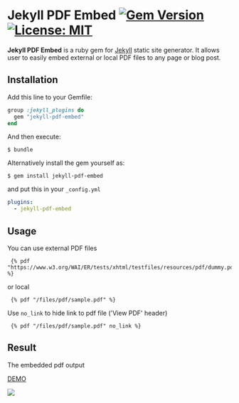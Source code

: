 # Jekyll PDF Embed [![Gem Version](https://badge.fury.io/rb/jekyll-pdf-embed.svg)](https://badge.fury.io/rb/jekyll-pdf-embed) [![License: MIT](https://img.shields.io/badge/License-MIT-yellow.svg)](https://opensource.org/licenses/MIT)

**Jekyll PDF Embed** is a ruby gem for [Jekyll](https://jekyllrb.com/) static site generator.
It allows user to easily embed external or local PDF files to any page or blog post.

## Installation

Add this line to your Gemfile:

```ruby
group :jekyll_plugins do
  gem "jekyll-pdf-embed"
end
```

And then execute:

    $ bundle

Alternatively install the gem yourself as:

    $ gem install jekyll-pdf-embed

and put this in your ``_config.yml`` 

```yaml
plugins:
  - jekyll-pdf-embed
```

## Usage

You can use external PDF files
```
 {% pdf "https://www.w3.org/WAI/ER/tests/xhtml/testfiles/resources/pdf/dummy.pdf" %}
```

or local
```
 {% pdf "/files/pdf/sample.pdf" %}
```

Use `no_link` to hide link to pdf file ('View PDF' header)
```
 {% pdf "/files/pdf/sample.pdf" no_link %}
```

## Result

The embedded pdf output

[DEMO](https://mihajlonesic.gitlab.io/projects/jekyll-pdf-embed/#result)

![](https://i.imgur.com/hdiVfm0.jpg)
